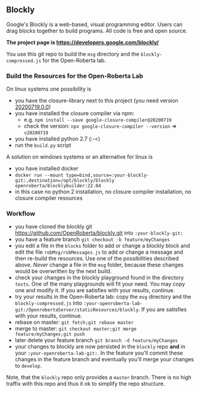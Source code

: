 ## Blockly

Google's Blockly is a web-based, visual programming editor. Users can drag
blocks together to build programs. All code is free and open source.

**The project page is https://developers.google.com/blockly/**

You use this git repo to build the `msg` directory and the `blockly-compressed.js` for the Open-Roberta lab.

### Build the Resources for the Open-Roberta Lab

On linux systems one possibility is

-   you have the closure-library next to this project (you need version [20200719.0.0](https://github.com/google/closure-library/archive/refs/tags/v20200719.zip))
-   you have installed the closure compiler via npm:
    -   e.g. `npm install --save google-closure-compiler@20200719`
    -   check the version: `npx google-closure-compiler --version` => `v20200719`
-   you have installed python 2.7 (:-<)
-   run the `build.py` script

A solution on windows systems or an alternative for linux is

-   you have installed docker
-   `docker run --mount type=bind,source=:your-blockly-git:,destination=/opt/blockly/blockly openroberta/blocklybuilder:22.04`
-   in this case no python 2 installation, no closure compiler installation, no closure compiler resources

### Workflow

-   you have cloned the blockly git https://github.com/OpenRoberta/blockly.git into `:your-blockly-git:`
-   you have a feature branch `git checkout -b feature/myChanges`
-   you edit a file in the `blocks` folder to add or change a blockly block and edit the file
    `robMsg/robMessages.js` to add or change a message and then re-build the resources. Use one of the possibilities
    described above. _Never_ change a file in the `msg` folder, because these changes would be overwritten by the next build.
-   check your changes in the blockly playground found in the directory `tests`. One of the many playgrounds will fit your need.
    You may copy one and modify it. If you are satisfies with your results, continue.
-   try your results in the Open-Roberta lab: copy the `msg` directory and the `blockly-compressed.js` into
    `:your-openroberta-lab-git:/OpenrobertaServer/staticResources/blockly`. If you are satisfies with your results, continue.
-   rebase on master: `git fetch;git rebase master`
-   merge to master: `git checkout master;git merge feature/myChanges;git push`
-   later delete your feature branch `git branch -d feature/myChanges`
-   your changes to blockly are now persisted in the `blockly` repo **and** in your `:your-openroberta-lab-git:`. In the feature
    you'll commit these changes in the feature branch and eventually you'll merge your changes to `develop`.

Note, that the `blockly` repo only provides a `master` branch. There is no high traffix with this repo and thus it ok to
simplify the repo structure.
